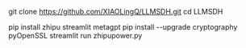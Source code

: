 git clone https://github.com/XIAOLingQ/LLMSDH.git
cd LLMSDH

pip install zhipu streamlit metagpt
pip install --upgrade cryptography pyOpenSSL
streamlit run zhipupower.py